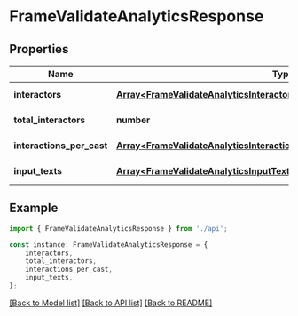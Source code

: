 # FrameValidateAnalyticsResponse


## Properties

Name | Type | Description | Notes
------------ | ------------- | ------------- | -------------
**interactors** | [**Array&lt;FrameValidateAnalyticsInteractorsInteractorsInner&gt;**](FrameValidateAnalyticsInteractorsInteractorsInner.md) |  | [default to undefined]
**total_interactors** | **number** |  | [default to undefined]
**interactions_per_cast** | [**Array&lt;FrameValidateAnalyticsInteractionsPerCastInteractionsPerCastInner&gt;**](FrameValidateAnalyticsInteractionsPerCastInteractionsPerCastInner.md) |  | [default to undefined]
**input_texts** | [**Array&lt;FrameValidateAnalyticsInputTextInputTextsInner&gt;**](FrameValidateAnalyticsInputTextInputTextsInner.md) |  | [default to undefined]

## Example

```typescript
import { FrameValidateAnalyticsResponse } from './api';

const instance: FrameValidateAnalyticsResponse = {
    interactors,
    total_interactors,
    interactions_per_cast,
    input_texts,
};
```

[[Back to Model list]](../README.md#documentation-for-models) [[Back to API list]](../README.md#documentation-for-api-endpoints) [[Back to README]](../README.md)
